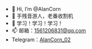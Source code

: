 - 👋 Hi, I’m @AlanCorn
- 👀 手残音游人，老番收割机
- 🌱 学习！学习！学习！
- 📫 邮箱：1561206831@qq.com
- Telegram：[AlanCorn_02](https://t.me/AlanCorn_02)
<!---
AlanCorn/AlanCorn is a ✨ special ✨ repository because its `README.md` (this file) appears on your GitHub profile.
You can click the Preview link to take a look at your changes.
--->
